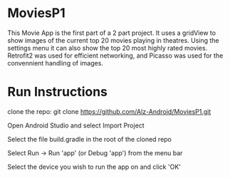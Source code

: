 # MoviesP1

This Movie App is the first part of a 2 part project. It uses a gridView to show images of the current top 20 movies playing in theatres.  Using the settings menu it can also show the top 20 most highly rated movies. Retrofit2 was used for efficient networking, and Picasso was used for the convennient handling of images. 

# Run Instructions
clone the repo: git clone https://github.com/Alz-Android/MoviesP1.git

Open Android Studio and select Import Project

Select the file build.gradle in the root of the cloned repo

Select Run -> Run 'app' (or Debug 'app') from the menu bar

Select the device you wish to run the app on and click 'OK'
